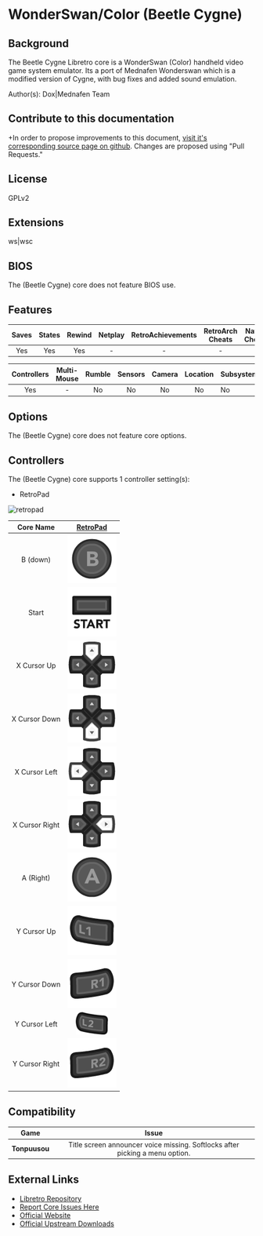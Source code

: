 # WonderSwan/Color (Beetle Cygne)

## Background

The Beetle Cygne Libretro core is a WonderSwan (Color) handheld video game system emulator. Its a port of Mednafen Wonderswan which is a modified version of Cygne, with bug fixes and added sound emulation.  

Author(s): Dox|Mednafen Team

## Contribute to this documentation

+In order to propose improvements to this document, [visit it's corresponding source page on github](https://github.com/libretro/docs/tree/master/docs/library/beetle_wswan.md). Changes are proposed using "Pull Requests."

## License

GPLv2

## Extensions

ws|wsc

## BIOS

The (Beetle Cygne) core does not feature BIOS use.

## Features

| Saves | States      | Rewind | Netplay | RetroAchievements | RetroArch Cheats | Native Cheats |
|:-----:|:-----------:|:------:|:-------:|:-----------------:|:----------------:|:-------------:|
| Yes   |   Yes       |  Yes   |   -     |        -          |   -              | -             |

| Controllers     | Multi-Mouse | Rumble | Sensors | Camera | Location | Subsystem     |
|:---------------:|:-----------:|:------:|:-------:|:------:|:--------:|:--------------|
|      Yes        |      -      |    No  |  No     |   No   |   No     |      No       |

## Options

The (Beetle Cygne) core does not feature core options.

## Controllers

The (Beetle Cygne) core supports 1 controller setting(s):

* RetroPad

![retropad](images/controllers/retropad.png)

| Core Name    | [RetroPad](RetroPad)                                        |
|:------------:|:-----------------------------------------------------------:|
| B (down)     | ![RetroPad_B](images/RetroPad/Retro_B_Round.png)            |
| Start        | ![RetroPad_Start](images/RetroPad/Retro_Start.png)          |
|X Cursor Up   | ![RetroPad_Dpad_Up](images/RetroPad/Retro_Dpad_Up.png)   |
|X Cursor Down | ![RetroPad_Dpad_Down](images/RetroPad/Retro_Dpad_Down.png)  |
|X Cursor Left | ![RetroPad_Dpad_Left](images/RetroPad/Retro_Dpad_Left.png)  |
|X Cursor Right| ![RetroPad_Dpad_Right](images/RetroPad/Retro_Dpad_Right.png)|
| A (Right)    | ![RetroPad_A](images/RetroPad/Retro_A_Round.png)            |
|Y Cursor Up   | ![RetroPad_L1](images/RetroPad/Retro_L1.png)                |
|Y Cursor Down | ![RetroPad_R1](images/RetroPad/Retro_R1.png)                |
|Y Cursor Left | ![RetroPad_L2](images/RetroPad/Retro_L2_Temp.png)           |
|Y Cursor Right| ![RetroPad_R2](images/RetroPad/Retro_R2.png)                |

## Compatibility

| Game               | Issue                                                                      |
|:------------------:|:--------------------------------------------------------------------------:|
|**Tonpuusou**       |Title screen announcer voice missing. Softlocks after picking a menu option.|

## External Links

* [Libretro Repository](https://github.com/libretro/beetle-wswan-libretro)
* [Report Core Issues Here](https://github.com/libretro/libretro-meta)
* [Official Website](https://mednafen.github.io/)
* [Official Upstream Downloads](https://mednafen.github.io/releases/)
